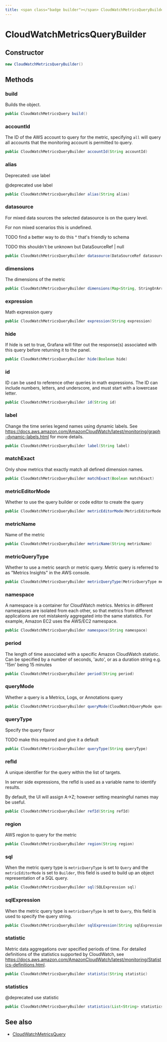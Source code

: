 ```yaml
---
title: <span class="badge builder"></span> CloudWatchMetricsQueryBuilder
---
```

# <span class="badge builder"></span> CloudWatchMetricsQueryBuilder

## Constructor

```java
new CloudWatchMetricsQueryBuilder()
```
## Methods

### <span class="badge object-method"></span> build

Builds the object.

```java
public CloudWatchMetricsQuery build()
```

### <span class="badge object-method"></span> accountId

The ID of the AWS account to query for the metric, specifying `all` will query all accounts that the monitoring account is permitted to query.

```java
public CloudWatchMetricsQueryBuilder accountId(String accountId)
```

### <span class="badge object-method"></span> alias

Deprecated: use label

@deprecated use label

```java
public CloudWatchMetricsQueryBuilder alias(String alias)
```

### <span class="badge object-method"></span> datasource

For mixed data sources the selected datasource is on the query level.

For non mixed scenarios this is undefined.

TODO find a better way to do this ^ that's friendly to schema

TODO this shouldn't be unknown but DataSourceRef | null

```java
public CloudWatchMetricsQueryBuilder datasource(DataSourceRef datasource)
```

### <span class="badge object-method"></span> dimensions

The dimensions of the metric

```java
public CloudWatchMetricsQueryBuilder dimensions(Map<String, StringOrArrayOfString> dimensions)
```

### <span class="badge object-method"></span> expression

Math expression query

```java
public CloudWatchMetricsQueryBuilder expression(String expression)
```

### <span class="badge object-method"></span> hide

If hide is set to true, Grafana will filter out the response(s) associated with this query before returning it to the panel.

```java
public CloudWatchMetricsQueryBuilder hide(Boolean hide)
```

### <span class="badge object-method"></span> id

ID can be used to reference other queries in math expressions. The ID can include numbers, letters, and underscore, and must start with a lowercase letter.

```java
public CloudWatchMetricsQueryBuilder id(String id)
```

### <span class="badge object-method"></span> label

Change the time series legend names using dynamic labels. See https://docs.aws.amazon.com/AmazonCloudWatch/latest/monitoring/graph-dynamic-labels.html for more details.

```java
public CloudWatchMetricsQueryBuilder label(String label)
```

### <span class="badge object-method"></span> matchExact

Only show metrics that exactly match all defined dimension names.

```java
public CloudWatchMetricsQueryBuilder matchExact(Boolean matchExact)
```

### <span class="badge object-method"></span> metricEditorMode

Whether to use the query builder or code editor to create the query

```java
public CloudWatchMetricsQueryBuilder metricEditorMode(MetricEditorMode metricEditorMode)
```

### <span class="badge object-method"></span> metricName

Name of the metric

```java
public CloudWatchMetricsQueryBuilder metricName(String metricName)
```

### <span class="badge object-method"></span> metricQueryType

Whether to use a metric search or metric query. Metric query is referred to as "Metrics Insights" in the AWS console.

```java
public CloudWatchMetricsQueryBuilder metricQueryType(MetricQueryType metricQueryType)
```

### <span class="badge object-method"></span> namespace

A namespace is a container for CloudWatch metrics. Metrics in different namespaces are isolated from each other, so that metrics from different applications are not mistakenly aggregated into the same statistics. For example, Amazon EC2 uses the AWS/EC2 namespace.

```java
public CloudWatchMetricsQueryBuilder namespace(String namespace)
```

### <span class="badge object-method"></span> period

The length of time associated with a specific Amazon CloudWatch statistic. Can be specified by a number of seconds, 'auto', or as a duration string e.g. '15m' being 15 minutes

```java
public CloudWatchMetricsQueryBuilder period(String period)
```

### <span class="badge object-method"></span> queryMode

Whether a query is a Metrics, Logs, or Annotations query

```java
public CloudWatchMetricsQueryBuilder queryMode(CloudWatchQueryMode queryMode)
```

### <span class="badge object-method"></span> queryType

Specify the query flavor

TODO make this required and give it a default

```java
public CloudWatchMetricsQueryBuilder queryType(String queryType)
```

### <span class="badge object-method"></span> refId

A unique identifier for the query within the list of targets.

In server side expressions, the refId is used as a variable name to identify results.

By default, the UI will assign A->Z; however setting meaningful names may be useful.

```java
public CloudWatchMetricsQueryBuilder refId(String refId)
```

### <span class="badge object-method"></span> region

AWS region to query for the metric

```java
public CloudWatchMetricsQueryBuilder region(String region)
```

### <span class="badge object-method"></span> sql

When the metric query type is `metricQueryType` is set to `Query` and the `metricEditorMode` is set to `Builder`, this field is used to build up an object representation of a SQL query.

```java
public CloudWatchMetricsQueryBuilder sql(SQLExpression sql)
```

### <span class="badge object-method"></span> sqlExpression

When the metric query type is `metricQueryType` is set to `Query`, this field is used to specify the query string.

```java
public CloudWatchMetricsQueryBuilder sqlExpression(String sqlExpression)
```

### <span class="badge object-method"></span> statistic

Metric data aggregations over specified periods of time. For detailed definitions of the statistics supported by CloudWatch, see https://docs.aws.amazon.com/AmazonCloudWatch/latest/monitoring/Statistics-definitions.html.

```java
public CloudWatchMetricsQueryBuilder statistic(String statistic)
```

### <span class="badge object-method"></span> statistics

@deprecated use statistic

```java
public CloudWatchMetricsQueryBuilder statistics(List<String> statistics)
```

## See also

 * <span class="badge object-type-class"></span> [CloudWatchMetricsQuery](./object-CloudWatchMetricsQuery.md)
